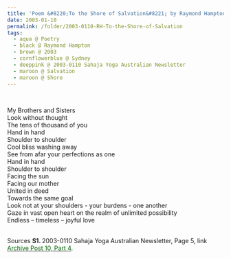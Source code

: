 ```yaml
---
title: 'Poem &#8220;To the Shore of Salvation&#8221; by Raymond Hampton, Sydney from 2003-0110 Sahaja Yoga Australian Newsletter, Page 5'
date: 2003-01-10
permalink: /folder/2003-0110-RH-To-the-Shore-of-Salvation
tags:
  - aqua @ Poetry
  - black @ Raymond Hampton
  - brown @ 2003
  - cornflowerblue @ Sydney
  - deeppink @ 2003-0110 Sahaja Yoga Australian Newsletter
  - maroon @ Salvation
  - maroon @ Shore
---
```


<br>

<p>
My Brothers and Sisters<br>
Look without thought<br>
The tens of thousand of you<br>
Hand in hand<br>
Shoulder to shoulder<br>
Cool bliss washing away<br>
See from afar your perfections as one<br>
Hand in hand<br>
Shoulder to shoulder<br>
Facing the sun<br>
Facing our mother<br>
United in deed<br>
Towards the same goal<br>
Look not at your shoulders - your burdens - one another<br>
Gaze in vast open heart on the realm of unlimited possibility<br>
Endless – timeless – joyful love<br>
</p>

<br>

<wave-list>
<list-title color="DarkSeaGreen" width="55">Sources</list-title>
  <list-item color="BlanchedAlmond"  width="280"><b>S1. </b> 2003-0110 Sahaja Yoga Australian Newsletter, Page 5, link </font> <a href="https://seven-teams.github.io/archives/2023/0727"><font color="DarkGreen">Archive Post 10, Part 4</font></a>.</list-item>
</wave-list>